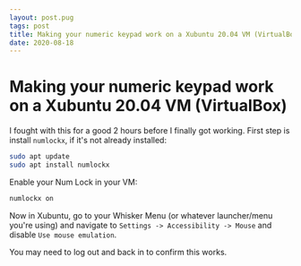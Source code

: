 ```yaml
---
layout: post.pug
tags: post
title: Making your numeric keypad work on a Xubuntu 20.04 VM (VirtualBox)
date: 2020-08-18
---
```


# Making your numeric keypad work on a Xubuntu 20.04 VM (VirtualBox)

I fought with this for a good 2 hours before I finally got working. First step is install `numlockx`, if it's not already installed:

```bash
sudo apt update
sudo apt install numlockx
```

Enable your Num Lock in your VM:
```bash
numlockx on
```

Now in Xubuntu, go to your Whisker Menu (or whatever launcher/menu you're using) and navigate to `Settings -> Accessibility -> Mouse` and disable `Use mouse emulation`.

You may need to log out and back in to confirm this works.
